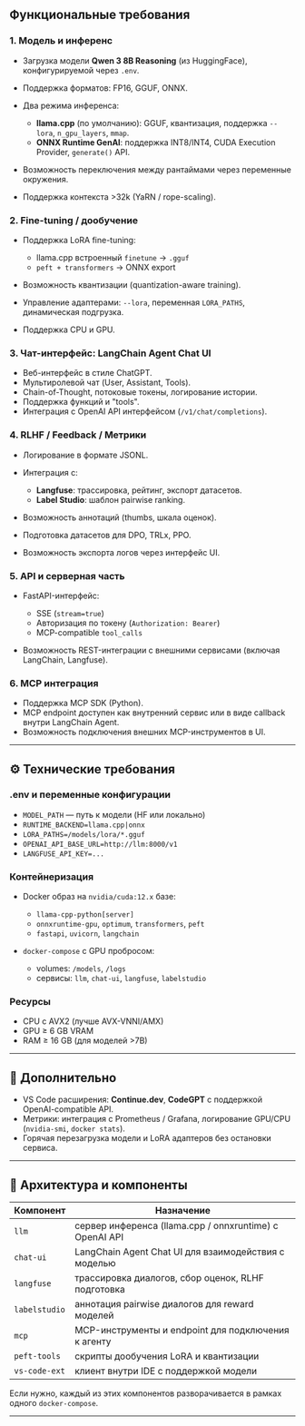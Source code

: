 ## Функциональные требования

### 1. Модель и инференс

* Загрузка модели **Qwen 3 8B Reasoning** (из HuggingFace), конфигурируемой через `.env`.
* Поддержка форматов: FP16, GGUF, ONNX.
* Два режима инференса:

  * **llama.cpp** (по умолчанию): GGUF, квантизация, поддержка `--lora`, `n_gpu_layers`, `mmap`.
  * **ONNX Runtime GenAI**: поддержка INT8/INT4, CUDA Execution Provider, `generate()` API.
* Возможность переключения между рантаймами через переменные окружения.
* Поддержка контекста >32k (YaRN / rope-scaling).

### 2. Fine-tuning / дообучение

* Поддержка LoRA fine-tuning:

  * llama.cpp встроенный `finetune` → `.gguf`
  * `peft + transformers` → ONNX export
* Возможность квантизации (quantization-aware training).
* Управление адаптерами: `--lora`, переменная `LORA_PATHS`, динамическая подгрузка.
* Поддержка CPU и GPU.

### 3. Чат-интерфейс: LangChain Agent Chat UI

* Веб-интерфейс в стиле ChatGPT.
* Мультиролевой чат (User, Assistant, Tools).
* Chain-of-Thought, потоковые токены, логирование истории.
* Поддержка функций и "tools".
* Интеграция с OpenAI API интерфейсом (`/v1/chat/completions`).

### 4. RLHF / Feedback / Метрики

* Логирование в формате JSONL.
* Интеграция с:

  * **Langfuse**: трассировка, рейтинг, экспорт датасетов.
  * **Label Studio**: шаблон pairwise ranking.
* Возможность аннотаций (thumbs, шкала оценок).
* Подготовка датасетов для DPO, TRLx, PPO.
* Возможность экспорта логов через интерфейс UI.

### 5. API и серверная часть

* FastAPI-интерфейс:

  * SSE (`stream=true`)
  * Авторизация по токену (`Authorization: Bearer`)
  * MCP-compatible `tool_calls`
* Возможность REST-интеграции с внешними сервисами (включая LangChain, Langfuse).

### 6. MCP интеграция

* Поддержка MCP SDK (Python).
* MCP endpoint доступен как внутренний сервис или в виде callback внутри LangChain Agent.
* Возможность подключения внешних MCP-инструментов в UI.

---

## ⚙️ Технические требования

### .env и переменные конфигурации

* `MODEL_PATH` — путь к модели (HF или локально)
* `RUNTIME_BACKEND=llama.cpp|onnx`
* `LORA_PATHS=/models/lora/*.gguf`
* `OPENAI_API_BASE_URL=http://llm:8000/v1`
* `LANGFUSE_API_KEY=...`

### Контейнеризация

* Docker образ на `nvidia/cuda:12.x` базе:

  * `llama-cpp-python[server]`
  * `onnxruntime-gpu`, `optimum`, `transformers`, `peft`
  * `fastapi`, `uvicorn`, `langchain`
* `docker-compose` с GPU пробросом:

  * volumes: `/models`, `/logs`
  * сервисы: `llm`, `chat-ui`, `langfuse`, `labelstudio`

### Ресурсы

* CPU с AVX2 (лучше AVX-VNNI/AMX)
* GPU ≥ 6 GB VRAM
* RAM ≥ 16 GB (для моделей >7B)

---

## 🧪 Дополнительно

* VS Code расширения: **Continue.dev**, **CodeGPT** с поддержкой OpenAI-compatible API.
* Метрики: интеграция с Prometheus / Grafana, логирование GPU/CPU (`nvidia-smi`, `docker stats`).
* Горячая перезагрузка модели и LoRA адаптеров без остановки сервиса.

---

## 🧱 Архитектура и компоненты

| Компонент     | Назначение                                              |
| ------------- | ------------------------------------------------------- |
| `llm`         | сервер инференса (llama.cpp / onnxruntime) с OpenAI API |
| `chat-ui`     | LangChain Agent Chat UI для взаимодействия с моделью    |
| `langfuse`    | трассировка диалогов, сбор оценок, RLHF подготовка      |
| `labelstudio` | аннотация pairwise диалогов для reward моделей          |
| `mcp`         | MCP-инструменты и endpoint для подключения к агенту     |
| `peft-tools`  | скрипты дообучения LoRA и квантизации                   |
| `vs-code-ext` | клиент внутри IDE с поддержкой модели                   |

Если нужно, каждый из этих компонентов разворачивается в рамках одного `docker-compose`.

---
